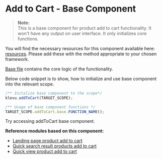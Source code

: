 # Add to Cart - Base Component

>**Note:**  
>This is a base component for product add to cart functionality.
>It won't have any output on user interface. It only initializes core functions.  

You will find the necessary resources for this component available here:
[resources](/components/add-to-cart/resources). Please add these with the
method appropriate to your chosen framework. 

[Base file](/components/add-to-cart/resources/assets/js/klevu-add-to-cart.js) contains the core logic of the functionality.

Below code snippet is to show, how to initialize and use base component into the relevant scope.

```javascript
/** Initalize base component to the scope*/
klevu.addToCart(TARGET_SCOPE);

/** Usage of base component functions */
TARGET_SCOPE.addToCart.base.FUNCTION_NAME();
```

Try accessing addToCart base component.

**Reference modules based on this component:**
- [Landing page product add to cart](/modules/add-to-cart/landing)
- [Quick search result products add to cart](/modules/add-to-cart/quick)
- [Quick view product add to cart](/modules/product-quick-view)